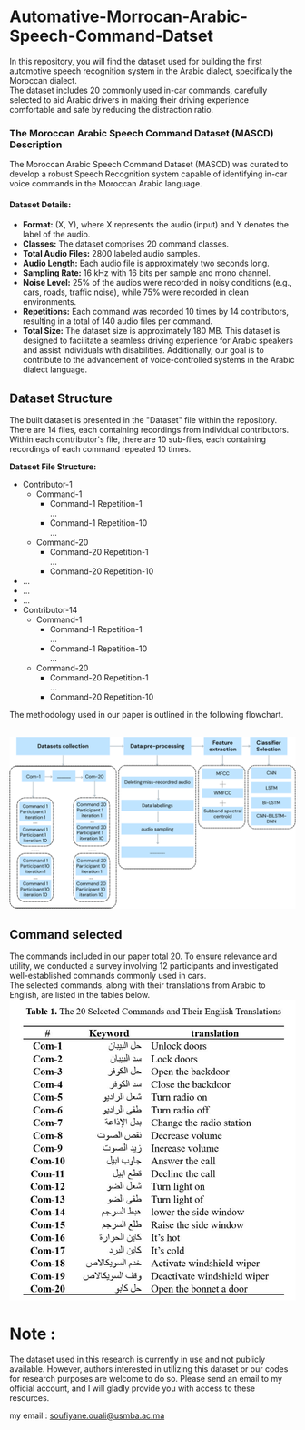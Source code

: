 # Automative-Morrocan-Arabic-Speech-Command-Datset
In this repository, you will find the dataset used for building the first automotive speech recognition system in the Arabic dialect, specifically the Moroccan dialect.   
The dataset includes 20 commonly used in-car commands, carefully selected to aid Arabic drivers in making their driving experience comfortable and safe by reducing the distraction ratio.

### The Moroccan Arabic Speech Command Dataset (MASCD) Description

The Moroccan Arabic Speech Command Dataset (MASCD) was curated to develop a robust Speech Recognition system capable of identifying in-car voice commands in the Moroccan Arabic language.

#### Dataset Details:
- **Format:** (X, Y), where X represents the audio (input) and Y denotes the label of the audio.
- **Classes:** The dataset comprises 20 command classes.
- **Total Audio Files:** 2800 labeled audio samples.
- **Audio Length:** Each audio file is approximately two seconds long.
- **Sampling Rate:** 16 kHz with 16 bits per sample and mono channel.
- **Noise Level:** 25% of the audios were recorded in noisy conditions (e.g., cars, roads, traffic noise), while 75% were recorded in clean environments.
- **Repetitions:** Each command was recorded 10 times by 14 contributors, resulting in a total of 140 audio files per command.
- **Total Size:** The dataset size is approximately 180 MB.
This dataset is designed to facilitate a seamless driving experience for Arabic speakers and assist individuals with disabilities. Additionally, our goal is to contribute to the advancement of voice-controlled systems in the Arabic dialect language.

## Dataset Structure
The built dataset is presented in the "Dataset" file within the repository. There are 14 files, each containing recordings from individual contributors. Within each contributor's file, there are 10 sub-files, each containing recordings of each command repeated 10 times.

**Dataset File Structure:**
- Contributor-1
  - Command-1
    - Command-1 Repetition-1  
    ...    
    - Command-1 Repetition-10  
  ...  
  - Command-20  
    - Command-20 Repetition-1  
    ...    
    - Command-20 Repetition-10
-  ...  
-  ...  
-  ...  
- Contributor-14  
  - Command-1
    - Command-1 Repetition-1  
    ...    
    - Command-1 Repetition-10  
  ...  
  - Command-20  
    - Command-20 Repetition-1  
    ...    
    - Command-20 Repetition-10
  
The methodology used in our paper is outlined in the following flowchart.  
</br>

![Alt Text](Images/Methodologey.png)

## Command selected
The commands included in our paper total 20. To ensure relevance and utility, we conducted a survey involving 12 participants and investigated well-established commands commonly used in cars.   
The selected commands, along with their translations from Arabic to English, are listed in the tables below.   
![Alt Text](Images/Commands.JPG)  

# Note :
The dataset used in this research is currently in use and not publicly available. 
However, authors interested in utilizing this dataset or our codes for research purposes are welcome to do so. 
Please send an email to my official account, and I will gladly provide you with access to these resources.

my email : soufiyane.ouali@usmba.ac.ma
